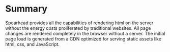 # Summary

Spearhead provides all the capabilities of rendering html on the server without the energy costs proliferated by traditional websites. All page changes are rendered completely in the browser without a server. The initial page load is generated from a CDN optimized for serving static assets like html, css, and JavaScript.
